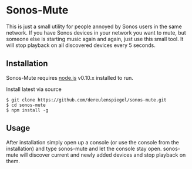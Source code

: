 Sonos-Mute
==========

This is just a small utility for people annoyed by Sonos users in the same network. If you have Sonos devices in your network you want to mute, but someone else is starting music again and again, just use this small tool. It will stop playback on all discovered devices every 5 seconds.

Installation
------------
Sonos-Mute requires [node.js](http://nodejs.org) v0.10.x installed to run.

Install latest via source
```
$ git clone https://github.com/dereulenspiegel/sonos-mute.git
$ cd sonos-mute
$ npm install -g
```

Usage
-----
After installation simply open up a console (or use the console from the installation) and type sonos-mute and let the console stay open. sonos-mute will discover current and newly added devices and stop playback on them.